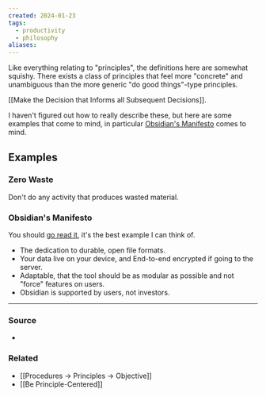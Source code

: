 ```yaml
---
created: 2024-01-23
tags:
  - productivity
  - philosophy
aliases:
---
```

Like everything relating to "principles", the definitions here are somewhat squishy. There exists a class of principles that feel more "concrete" and unambiguous than the more generic "do good things"-type principles. 

[[Make the Decision that Informs all Subsequent Decisions]].

I haven't figured out how to really describe these, but here are some examples that come to mind, in particular [Obsidian's Manifesto](https://obsidian.md/about) comes to mind.

## Examples
### Zero Waste
Don't do any activity that produces wasted material.

### Obsidian's Manifesto
You should [go read it](https://obsidian.md/about), it's the best example I can think of.
- The dedication to durable, open file formats.
- Your data live on your device, and End-to-end encrypted if going to the server.
- Adaptable, that the tool should be as modular as possible and not "force" features on users.
- Obsidian is supported by users, not investors.

****
### Source
- 

### Related
- [[Procedures → Principles → Objective]]
- [[Be Principle-Centered]]